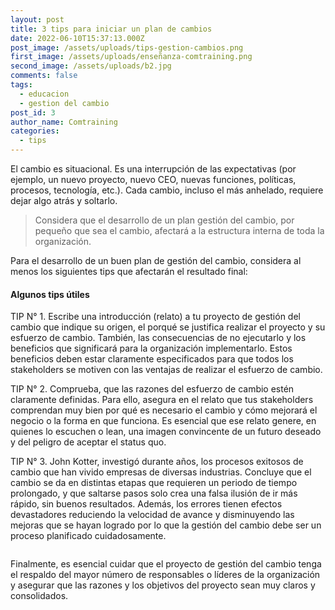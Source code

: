 ```yaml
---
layout: post
title: 3 tips para iniciar un plan de cambios
date: 2022-06-10T15:37:13.000Z
post_image: /assets/uploads/tips-gestion-cambios.png
first_image: /assets/uploads/enseñanza-comtraining.png
second_image: /assets/uploads/b2.jpg
comments: false
tags:
  - educacion
  - gestion del cambio
post_id: 3
author_name: Comtraining
categories:
  - tips
---
```

<p>El cambio es situacional. Es una interrupción de las expectativas (por ejemplo, un nuevo proyecto, nuevo CEO, nuevas funciones, políticas, procesos, tecnología, etc.). Cada cambio, incluso el más anhelado, requiere dejar algo atrás y soltarlo.</p>
<blockquote>
    <p>Considera que el desarrollo de un plan gestión del cambio, por pequeño que sea el cambio, afectará a la estructura interna de toda la organización.</p>
</blockquote>
<p> Para el desarrollo de un buen plan de gestión del cambio, considera al menos los siguientes tips que afectarán el resultado final:</p>
<h4>Algunos tips útiles</h4>
<p>TIP N° 1. Escribe una introducción (relato) a tu proyecto de gestión del cambio que indique su origen, el porqué se justifica realizar el proyecto y su esfuerzo de cambio. También, las consecuencias de no ejecutarlo y los beneficios que significará para la organización implementarlo. Estos beneficios deben estar claramente especificados para que todos los stakeholders se motiven con las ventajas de realizar el esfuerzo de cambio.</p>

<p>TIP N° 2. Comprueba, que las razones del esfuerzo de cambio estén claramente definidas. Para ello, asegura en el relato que tus stakeholders comprendan muy bien por qué es necesario el cambio y cómo mejorará el negocio o la forma en que funciona. Es esencial que ese relato genere, en quienes lo escuchen o lean, una imagen convincente de un futuro deseado y del peligro de aceptar el status quo.</p>

<p>TIP N° 3. John Kotter, investigó durante años, los procesos exitosos de cambio que han vivido empresas de diversas industrias. Concluye que el cambio se da en distintas etapas que requieren un periodo de tiempo prolongado, y que saltarse pasos solo crea una falsa ilusión de ir más rápido, sin buenos resultados. Además, los errores tienen efectos devastadores reduciendo la velocidad de avance y disminuyendo las mejoras que se hayan logrado por lo que la gestión del cambio debe ser un proceso planificado cuidadosamente.</p>
<div class="img-blog left-blog-img">
  <img src="{{page.first_image | relative_url }}" alt="">
</div>
<div class="img-blog right-blog-img">
  <img src="{{page.second_image | relative_url }}" alt="">
</div>


<p>Finalmente, es esencial cuidar que el proyecto de gestión del cambio tenga el respaldo del mayor número de responsables o líderes de la organización y asegurar que las razones y los objetivos del proyecto sean muy claros y  consolidados.</p>